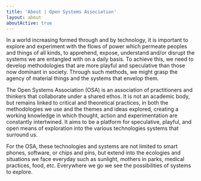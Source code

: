 ```yaml
---
title: 'About | Open Systems Association'
layout: about
aboutActive: true
---
```


<p>In a world increasing formed through and by technology, it is important to explore and experiment with the flows of power which permeate peoples and things of all kinds, to apprehend, expose, understand and/or disrupt the systems we are entangled with on a daily basis.  To achieve this, we need to develop methodologies that are more playful and speculative than those now dominant in society.  Through such methods, we might grasp the agency of material things and the systems that envelop
them.</p>

<p>The Open Systems Association (OSA) is an association of practitioners and thinkers that collaborate under a shared ethos. It is not an academic body, but remains linked to critical and theoretical practices, in both the methodologies we use and the themes and ideas explored, creating a working knowledge in which thought, action and experimentation are constantly intertwined. It aims to be a platform for speculative, playful, and open means of exploration into the various technologies
systems that surround us.</p> 

<p>For the OSA, these technologies and systems are not limited to smart phones, software, or chips and pins, but extend into the ecologies and situations we face everyday such as sunlight, mothers in parks, medical practices, food, etc. Everywhere we go we see the possibilities of systems to explore.</p>
